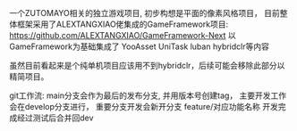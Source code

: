 一个ZUTOMAYO相关的独立游戏项目,
初步构想是平面的像素风格项目，
目前整体框架采用了ALEXTANGXIAO佬集成的GameFramework项目:
https://github.com/ALEXTANGXIAO/GameFramework-Next
以GameFramework为基础集成了
YooAsset
UniTask
luban
hybridclr等内容

虽然目前看起来是个纯单机项目应该用不到hybridclr，后续可能会移除此部分以精简项目。

git工作流:
main分支会作为最后的发布分支,
并用版本号创建tag，
主要开发工作会在develop分支进行，
重要分支开发会新开分支 feature/对应功能名称 开发完成经过测试后合并回dev
